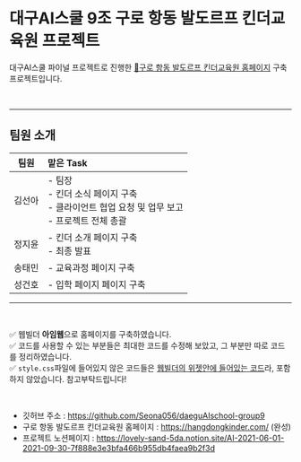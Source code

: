 # 대구AI스쿨 9조 구로 항동 발도르프 킨더교육원 프로젝트


대구AI스쿨 파이널 프로젝트로 진행한 [🌈구로 항동 발도르프 킨더교육원 홈페이지](http://hangdongkinder.com/) 구축 프로젝트입니다.

<br>

----

## 팀원 소개

|팀원|맡은 Task|
|:---:|:---|
|김선아|- 팀장<br>- 킨더 소식 페이지 구축<br>- 클라이언트 협업 요청 및 업무 보고<br>- 프로젝트 전체 총괄|
|정지윤|- 킨더 소개 페이지 구축<br> - 최종 발표|
|송태민|- 교육과정 페이지 구축|
|성건호|- 입학 페이지 페이지 구축|

---

<br>

✅ 웹빌더 **아임웹**으로 홈페이지를 구축하였습니다. <br>
✅ 코드를 사용할 수 있는 부분들은 최대한 코드를 수정해 보았고, 그 부분만 따로 코드를 정리하였습니다.<br>
✅ `style.css`파일에 들어있지 않은 코드들은 <u>웹빌더의 위젯안에 들어있는 코드</u>라, 포함하지 않았습니다. 참고부탁드립니다!

<br>

- 깃허브 주소 : https://github.com/Seona056/daeguAIschool-group9
- 구로 항동 발도르프 킨더교육원 홈페이지 : https://hangdongkinder.com/ (완성)
- 프로젝트 노션페이지 : https://lovely-sand-5da.notion.site/AI-2021-06-01-2021-09-30-7f888e3e3bfa466b955db4faea9b2f3d
